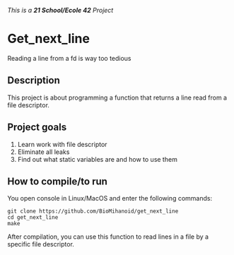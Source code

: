 _This is a **21 School/Ecole 42** Project_

# Get_next_line
Reading a line from a fd is way too tedious

## Description
This project is about programming a function that returns a line
read from a file descriptor.

## Project goals

1. Learn work with file descriptor
2. Eliminate all leaks
3. Find out what static variables are and how to use them

## How to compile/to run

You open console in Linux/MacOS and enter the following commands:
```
git clone https://github.com/BioMihanoid/get_next_line
cd get_next_line
make
```

After compilation, you can use this function to read lines in a file by a specific file descriptor.
